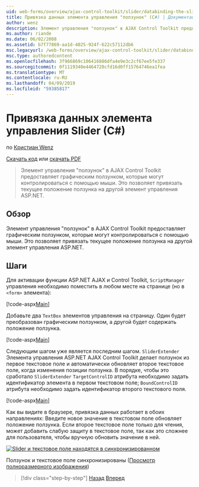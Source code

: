 ```yaml
---
uid: web-forms/overview/ajax-control-toolkit/slider/databinding-the-slider-control-cs
title: Привязка данных элемента управления "ползунок" (C#) | Документация Майкрософт
author: wenz
description: Элемент управления "ползунок" в AJAX Control Toolkit предоставляет графическим ползунком, которые могут контролироваться с помощью мыши. Это позволяет привязать текущий иция...
ms.author: riande
ms.date: 06/02/2008
ms.assetid: b7f77869-aa1d-4025-924f-622c57112db6
msc.legacyurl: /web-forms/overview/ajax-control-toolkit/slider/databinding-the-slider-control-cs
msc.type: authoredcontent
ms.openlocfilehash: 3f966869c106416886dfa4e9e3c2cf67ee5fe337
ms.sourcegitcommit: 0f1119340e4464720cfd16d0ff15764746ea1fea
ms.translationtype: MT
ms.contentlocale: ru-RU
ms.lasthandoff: 04/09/2019
ms.locfileid: "59385817"
---
```

# <a name="databinding-the-slider-control-c"></a>Привязка данных элемента управления Slider (C#)

по [Кристиан Wenz](https://github.com/wenz)

[Скачать код](http://download.microsoft.com/download/9/3/f/93f8daea-bebd-4821-833b-95205389c7d0/Slider0.cs.zip) или [скачать PDF](http://download.microsoft.com/download/2/d/c/2dc10e34-6983-41d4-9c08-f78f5387d32b/slider0CS.pdf)

> Элемент управления "ползунок" в AJAX Control Toolkit предоставляет графическим ползунком, которые могут контролироваться с помощью мыши. Это позволяет привязать текущее положение ползунка на другой элемент управления ASP.NET.


## <a name="overview"></a>Обзор

Элемент управления "ползунок" в AJAX Control Toolkit предоставляет графическим ползунком, которые могут контролироваться с помощью мыши. Это позволяет привязать текущее положение ползунка на другой элемент управления ASP.NET.

## <a name="steps"></a>Шаги

Для активации функции ASP.NET AJAX и Control Toolkit, `ScriptManager` управления необходимо поместить в любом месте на странице (но в `<form>` элемента):

[!code-aspx[Main](databinding-the-slider-control-cs/samples/sample1.aspx)]

Добавьте два `TextBox` элементов управления на страницу. Один будет преобразован графическим ползунком, а другой будет содержать положение ползунка.

[!code-aspx[Main](databinding-the-slider-control-cs/samples/sample2.aspx)]

Следующим шагом уже является последним шагом. `SliderExtender` Элемента управления ASP.NET AJAX Control Toolkit делает ползунок из первое текстовое поле и автоматически обновляет второе текстовое поле, когда изменения позиции ползунка. В порядке, чтобы это сработало `SliderExtender` `TargetControlID` атрибута необходимо задать идентификатор элемента в первом текстовом поле; `BoundControlID` атрибута необходимо задать идентификатор второго текстового поля.

[!code-aspx[Main](databinding-the-slider-control-cs/samples/sample3.aspx)]

Как вы видите в браузере, привязка данных работает в обоих направлениях: Введите новое значение в текстовом поле обновляет положение ползунка. Если второе текстовое поле только для чтения, может добавить слабую защиту в текстовое поле, так как это сложнее для пользователя, чтобы вручную обновить значение в ней.


[![Slider и текстовое поле находятся в синхронизированном](databinding-the-slider-control-cs/_static/image2.png)](databinding-the-slider-control-cs/_static/image1.png)

Ползунок и текстовое поле синхронизированы ([Просмотр полноразмерного изображения](databinding-the-slider-control-cs/_static/image3.png))

> [!div class="step-by-step"]
> [Назад](using-the-slider-control-with-auto-postback-cs.md)
> [Вперед](using-the-slider-control-with-auto-postback-vb.md)
